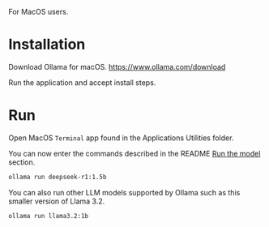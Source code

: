 For MacOS users.

# Installation

Download Ollama for macOS.
https://www.ollama.com/download

Run the application and accept install steps.

# Run

Open MacOS `Terminal` app found in the Applications Utilities folder.

You can now enter the commands described in the README
[Run the model](/README.md#run-the-model) section.
```bash
ollama run deepseek-r1:1.5b
```

You can also run other LLM models supported by Ollama such as this smaller 
version of Llama 3.2.
```bash
ollama run llama3.2:1b
```
